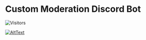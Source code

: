 # Custom Moderation Discord Bot

![Visitors](https://visitor-badge.glitch.me/badge?page_id=OBNinjaa.cloudy)

[![AltText](https://discordapp.com/api/guilds/883397209306038272/widget.png?style=banner2)](https://discord.gg/numgPDvq5Q)
